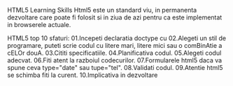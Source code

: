 HTML5 Learning Skills
Html5 este un standard viu, in permanenta dezvoltare care poate fi folosit si in ziua de azi pentru ca este implementat in browserele actuale.

HTML5 top 10 sfaturi:
	01.Incepeti declaratia doctype cu <!DOCTYPE html>
	02.Alegeti un stil de programare, puteti scrie codul cu litere mari, litere mici sau o comBinAtie a cELOr douA.
	03.Cititi specificatiile.
	04.Planificativa codul.
	05.Alegeti codul adecvat.
	06.Fiti atent la razboiul codecurilor.
	07.Formularele html5 daca va spune ceva type="date" sau tupe="tel".
	08.Validati codul.
	09.Atentie html5 se schimba fiti la curent.
	10.Implicativa in dezvoltare
